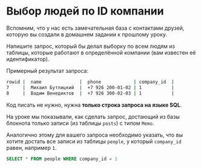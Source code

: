 # Выбор людей по ID компании 

Вспомним, что у нас есть замечательная база с контактами друзей, которую вы создали в домашнем задании к прошлому уроку.

Напишите запрос, который бы делал выборку по всем людям из таблицы, которые работают в определённой компании (вам известен её идентификатор).

Примерный результат запроса:

```sh
rowid |  name              |  phone            | company_id  |
7     |  Михаил Бутлицкий  |  +7 926 200-01-02 | 1           |
8     |  Вадим Венедиктов  |  +7 926 300-02-03 | 1           |
```

Код писать не нужно, нужна **только строка запроса на языке SQL**.

<div class="rubyrush-task-hint">

На уроке мы показывали, как сделать запрос, достающий из базы блокнота только записи (из таблицы `posts`) с типом `Memo`.

Аналогично этому для вашего запроса необходимо указать, что вы хотите достать все записи из таблицы `people`, у который `company_id` равен, например `1`.

</div>


<div class="rubyrush-task-answer">

```sql
SELECT * FROM people WHERE company_id = 1
```
<ul></ul>


</div>

